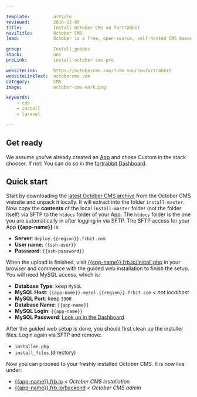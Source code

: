 ```yaml
---

template:         article
reviewed:         2016-12-09
title:            Install October CMS on fortrabbit
naviTitle:        October CMS
lead:             October is a free, open-source, self-hosted CMS based on the Laravel PHP framework. Learn how to install and use it on fortrabbit.

group:            Install_guides
stack:            uni
proLink:          install-october-cms-pro

websiteLink:      https://octobercms.com/?utm_source=fortrabbit
websiteLinkText:  octobercms.com
category:         CMS
image:            october-cms-mark.png

keywords:
    - cms
    - install
    - laravel

---
```



## Get ready

We assume you've already created an [App](/app) and chose Custom in the stack chooser. If not: You can do so in the [fortrabbit Dashboard](/dashboard).

<!--

TODO: Frank: what about root path here? in the pro article we say to set the root path. In some other Uni articles we also do. Can't see a pattern here!

-->

## Quick start

Start by downloading the [latest October CMS archive](http://octobercms.com/download) from the October CMS website and unpack it locally. It will extract into the folder `install-master`. Now copy the **contents** of the local `install-master` folder (not the folder itself) via SFTP to the `htdocs` folder of your App. The `htdocs` folder is the one you are automatically in after logging in via SFTP. The SFTP access for your App **{{app-name}}** is:

* **Server**: `deploy.{{region}}.frbit.com`
* **User name**: `{{ssh-user}}`
* **Password**: `{{ssh-password}}`

When the upload is finished, visit [{{app-name}}.frb.io/install.php](https://{{app-name}}.frb.io/install.php) in your browser and commence with the guided web installation to finish the setup. You will need MySQL access, which is:

* **Database Type**: keep `MySQL`
* **MySQL Host**: `{{app-name}}.mysql.{{region}}.frbit.com` _< not localhost_
* **MySQL Port**: keep `3306`
* **Database Name**: `{{app-name}}`
* **MySQL Login**: `{{app-name}}`
* **MySQL Password**: [Look up in the Dashboard](https://dashboard.fortrabbit.com/apps/{{app-name}}#mysql)

After the guided web setup is done, you should first clean up the installer files. Login again via SFTP and remove:

* `installer.php`
* `install_files` (directory)

Now you can proceed to your freshly installed October CMS. It is now live under:

* [{{app-name}}.frb.io](https://{{app-name}}.frb.io) _< October CMS installation_
* [{{app-name}}.frb.io/backend](https://{{app-name}}.frb.io/backend) _< October CMS admin_

